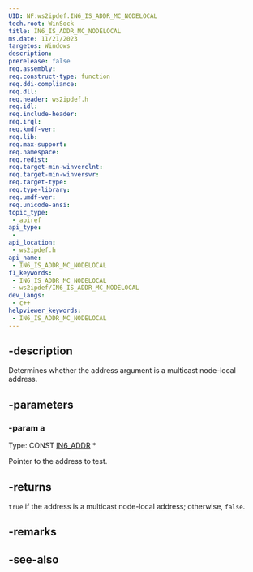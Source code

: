 ```yaml
---
UID: NF:ws2ipdef.IN6_IS_ADDR_MC_NODELOCAL
tech.root: WinSock
title: IN6_IS_ADDR_MC_NODELOCAL
ms.date: 11/21/2023
targetos: Windows
description: 
prerelease: false
req.assembly: 
req.construct-type: function
req.ddi-compliance: 
req.dll: 
req.header: ws2ipdef.h
req.idl: 
req.include-header: 
req.irql: 
req.kmdf-ver: 
req.lib: 
req.max-support: 
req.namespace: 
req.redist: 
req.target-min-winverclnt: 
req.target-min-winversvr: 
req.target-type: 
req.type-library: 
req.umdf-ver: 
req.unicode-ansi: 
topic_type:
 - apiref
api_type:
 - 
api_location:
 - ws2ipdef.h
api_name:
 - IN6_IS_ADDR_MC_NODELOCAL
f1_keywords:
 - IN6_IS_ADDR_MC_NODELOCAL
 - ws2ipdef/IN6_IS_ADDR_MC_NODELOCAL
dev_langs:
 - c++
helpviewer_keywords:
 - IN6_IS_ADDR_MC_NODELOCAL
---
```


## -description

Determines whether the address argument is a multicast node-local address.

## -parameters

### -param a

Type: CONST [IN6_ADDR](/windows/win32/api/in6addr/ns-in6addr-in6_addr) \*

Pointer to the address to test.

## -returns

`true` if the address is a multicast node-local address; otherwise, `false`.

## -remarks

## -see-also
